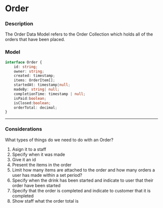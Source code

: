  # Order

### Description
The Order Data Model refers to the Order Collection which holds all of the orders that have been placed.


### Model
```ts
interface Order {
    id: string;
    owner: string;
    created: timestamp;
    items: OrderItem[];
    startedAt: timestamp|null;
    madeBy: string| null;
    completionTime: timestamp | null;
    isPaid:boolean;
    isClosed:boolean;
    orderTotal: decimal;
}
```

---
### Considerations 

What types of things do we need to do with an Order?

1. Asign it to a staff 
2. Specify when it was made 
3. Give it an id 
4. Present the items in the order
5. Limit how many items are attached to the order and how many orders a user has made within a set period?
6. Specify when the drink has been started and indicate to user that their order have been started 
7. Specify that the order is completed and indicate to customer that it is completed 
8. Show staff what the order total is 